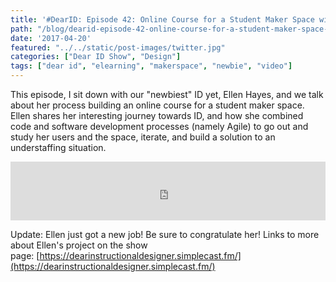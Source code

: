 ```yaml
---
title: '#DearID: Episode 42: Online Course for a Student Maker Space with Ellen Hayes'
path: "/blog/dearid-episode-42-online-course-for-a-student-maker-space-with-ellen-hayes"
date: '2017-04-20'
featured: "../../static/post-images/twitter.jpg"
categories: ["Dear ID Show", "Design"]
tags: ["dear id", "elearning", "makerspace", "newbie", "video"]
---
```


This episode, I sit down with our "newbiest" ID yet, Ellen Hayes, and we talk about her process building an online course for a student maker space. Ellen shares her interesting journey towards ID, and how she combined code and software development processes (namely Agile) to go out and study her users and the space, iterate, and build a solution to an understaffing situation.

<iframe src="https://simplecast.com/e/59989?style=medium-light" width="100%" height="94px" frameborder="0" scrolling="no" seamless=""></iframe>

Update: Ellen just got a new job! Be sure to congratulate her! Links to more about Ellen's project on the show page: [https://dearinstructionaldesigner.simplecast.fm/](https://dearinstructionaldesigner.simplecast.fm/)
